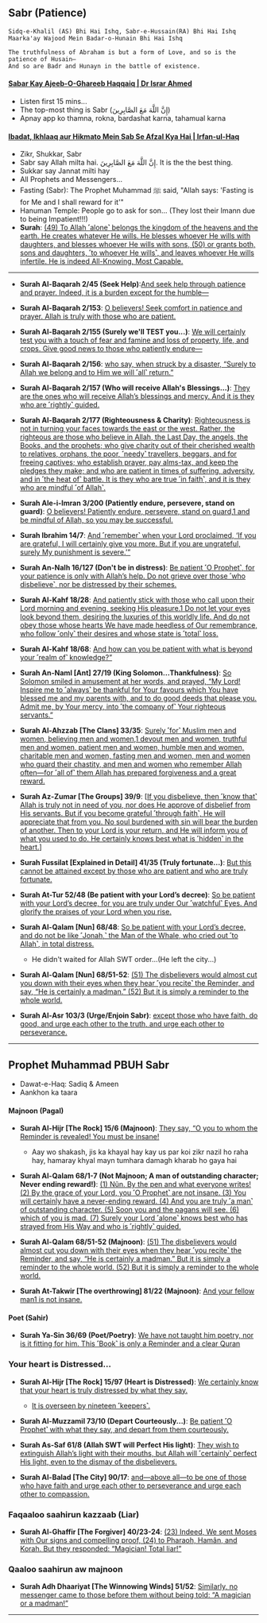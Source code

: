 ## Sabr (Patience)

```
Sidq-e-Khalil (AS) Bhi Hai Ishq, Sabr-e-Hussain(RA) Bhi Hai Ishq
Maarka'ay Wajood Mein Badar-o-Hunain Bhi Hai Ishq

The truthfulness of Abraham is but a form of Love, and so is the patience of Husain—
And so are Badr and Hunayn in the battle of existence.
```

#### [Sabar Kay Ajeeb-O-Ghareeb Haqqaiq | Dr Israr Ahmed](https://www.youtube.com/watch?v=imR4I8xJdbM)
* Listen first 15 mins...
* The top-most thing is Sabr (إِنَّ اللَّهَ مَعَ الصَّابِرِينَ)
* Apnay app ko thamna, rokna, bardashat karna, tahamual karna

#### [Ibadat, Ikhlaaq aur Hikmato Mein Sab Se Afzal Kya Hai | Irfan-ul-Haq](https://www.youtube.com/watch?v=CUH5yaawgLc)
* Zikr, Shukkar, Sabr
* Sabr say Allah milta hai. إِنَّ اللَّهَ مَعَ الصَّابِرِينَ. It is the the best thing.
* Sukkar say Jannat milti hay
* All Prophets and Messengers...
* Fasting (Sabr): The Prophet Muhammad ﷺ said, "Allah says: 'Fasting is for Me and I shall reward for it'"
* Hanuman Temple: People go to ask for son... (They lost their Imann due to being Impatient!!!) 
* __Surah__: [(49) To Allah ˹alone˺ belongs the kingdom of the heavens and the earth. He creates whatever He wills. He blesses whoever He wills with daughters, and blesses whoever He wills with sons, (50) or grants both, sons and daughters, ˹to whoever He wills˺, and leaves whoever He wills infertile. He is indeed All-Knowing, Most Capable.](https://quran.com/42/49-50)

***

* __Surah Al-Baqarah 2/45 (Seek Help)__:[And seek help through patience and prayer. Indeed, it is a burden except for the humble—](https://quranwbw.com/2/45)

* __Surah Al-Baqarah 2/153__: [O believers! Seek comfort in patience and prayer. Allah is truly with those who are patient.](https://quranwbw.com/2/153)

* __Surah Al-Baqarah 2/155 (Surely we'll TEST you...)__: [We will certainly test you with a touch of fear and famine and loss of property, life, and crops. Give good news to those who patiently endure—](https://quranwbw.com/2/155)

* __Surah Al-Baqarah 2/156__: [who say, when struck by a disaster, “Surely to Allah we belong and to Him we will ˹all˺ return.”](https://quranwbw.com/2/156)

* __Surah Al-Baqarah 2/157 (Who will receive Allah's Blessings...)__: [They are the ones who will receive Allah’s blessings and mercy. And it is they who are ˹rightly˺ guided.](https://quranwbw.com/2/157)

* __Surah Al-Baqarah 2/177 (Righteousness & Charity)__: [Righteousness is not in turning your faces towards the east or the west. Rather, the righteous are those who believe in Allah, the Last Day, the angels, the Books, and the prophets; who give charity out of their cherished wealth to relatives, orphans, the poor, ˹needy˺ travellers, beggars, and for freeing captives; who establish prayer, pay alms-tax, and keep the pledges they make; and who are patient in times of suffering, adversity, and in ˹the heat of˺ battle. It is they who are true ˹in faith˺, and it is they who are mindful ˹of Allah˺.](https://quranwbw.com/2/177)

* __Surah Ale-i-Imran 3/200 (Patiently endure, persevere, stand on guard)__: [O believers! Patiently endure, persevere, stand on guard,1 and be mindful of Allah, so you may be successful.](https://quranwbw.com/3/200)

* __Surah Ibrahim 14/7__: [And ˹remember˺ when your Lord proclaimed, ‘If you are grateful, I will certainly give you more. But if you are ungrateful, surely My punishment is severe.’”](https://quranwbw.com/14/7)

 * __Surah An-Nalh 16/127 (Don't be in distress)__: [Be patient ˹O Prophet˺, for your patience is only with Allah’s help. Do not grieve over those ˹who disbelieve˺, nor be distressed by their schemes.](https://quranwbw.com/16/127)

* __Surah Al-Kahf 18/28__: [And patiently stick with those who call upon their Lord morning and evening, seeking His pleasure.1 Do not let your eyes look beyond them, desiring the luxuries of this worldly life. And do not obey those whose hearts We have made heedless of Our remembrance, who follow ˹only˺ their desires and whose state is ˹total˺ loss.](https://quranwbw.com/18/28)

* __Surah Al-Kahf 18/68__: [And how can you be patient with what is beyond your ˹realm of˺ knowledge?”](https://quranwbw.com/18/68)

* __Surah An-Naml [Ant] 27/19 (King Solomon...Thankfulness)__: [So Solomon smiled in amusement at her words, and prayed, “My Lord! Inspire me to ˹always˺ be thankful for Your favours which You have blessed me and my parents with, and to do good deeds that please you. Admit me, by Your mercy, into ˹the company of˺ Your righteous servants.”](https://quranwbw.com/27/19)

* __Surah Al-Ahzzab [The Clans] 33/35__: [Surely ˹for˺ Muslim men and women, believing men and women,1 devout men and women, truthful men and women, patient men and women, humble men and women, charitable men and women, fasting men and women, men and women who guard their chastity, and men and women who remember Allah often—for ˹all of˺ them Allah has prepared forgiveness and a great reward.](https://quranwbw.com/33/35)

* __Surah Az-Zumar [The Groups] 39/9__: [[If you disbelieve, then ˹know that˺ Allah is truly not in need of you, nor does He approve of disbelief from His servants. But if you become grateful ˹through faith˺, He will appreciate that from you. No soul burdened with sin will bear the burden of another. Then to your Lord is your return, and He will inform you of what you used to do. He certainly knows best what is ˹hidden˺ in the heart.](https://quranwbw.com/39/7)]

* __Surah Fussilat [Explained in Detail] 41/35 (Truly fortunate...)__: [But this cannot be attained except by those who are patient and who are truly fortunate.](https://quranwbw.com/41/35)

* __Surah At-Tur 52/48 (Be patient with your Lord’s decree)__: [So be patient with your Lord’s decree, for you are truly under Our ˹watchful˺ Eyes. And glorify the praises of your Lord when you rise.](https://quranwbw.com/52/48)

* __Surah Al-Qalam [Nun] 68/48__: [So be patient with your Lord’s decree, and do not be like ˹Jonah,˺ the Man of the Whale, who cried out ˹to Allah˺, in total distress.](https://quranwbw.com/68/48)
    * He didn't waited for Allah SWT order...(He left the city...)

* __Surah Al-Qalam [Nun] 68/51-52__: [(51) The disbelievers would almost cut you down with their eyes when they hear ˹you recite˺ the Reminder, and say, “He is certainly a madman.” (52) But it is simply a reminder to the whole world.](https://quranwbw.com/68/51-52)

* __Surah Al-Asr 103/3 (Urge/Enjoin Sabr)__: [except those who have faith, do good, and urge each other to the truth, and urge each other to perseverance.](https://quranwbw.com/103/3)

***

## Prophet Muhammad PBUH Sabr 
* Dawat-e-Haq: Sadiq & Ameen
* Aankhon ka taara

#### Majnoon (Pagal)
* __Surah Al-Hijr [The Rock] 15/6 (Majnoon)__: [They say, “O you to whom the Reminder is revealed! You must be insane!](https://quranwbw.com/15/6)
   * Aay wo shakash, jis ka khayal hay kay us par koi zikr nazil ho raha hay, hamaray khyal mayn tumhara damagh kharab ho gaya hai

* __Surah Al-Qalam 68/1-7 (Not Majnoon; A man of outstanding character; Never ending reward!)__: [(1) Nũn. By the pen and what everyone writes! (2) By the grace of your Lord, you ˹O Prophet˺ are not insane. (3) You will certainly have a never-ending reward. (4) And you are truly ˹a man˺ of outstanding character. (5) Soon you and the pagans will see. (6) which of you is mad. (7) Surely your Lord ˹alone˺ knows best who has strayed from His Way and who is ˹rightly˺ guided.](https://quranwbw.com/68/1-7)

* __Surah Al-Qalam 68/51-52 (Majnoon)__: [(51) The disbelievers would almost cut you down with their eyes when they hear ˹you recite˺ the Reminder, and say, “He is certainly a madman.” But it is simply a reminder to the whole world. (52) But it is simply a reminder to the whole world.](https://quranwbw.com/68/51-52)

* __Surah At-Takwir [The overthrowing] 81/22 (Majnoon)__: [And your fellow man1 is not insane.](https://quranwbw.com/81/22)

#### Poet (Sahir) 
* __Surah Ya-Sin 36/69 (Poet/Poetry)__: [We have not taught him poetry, nor is it fitting for him. This ˹Book˺ is only a Reminder and a clear Quran](https://quranwbw.com/36/69)

### Your heart is Distressed...
* __Surah Al-Hijr [The Rock] 15/97 (Heart is Distressed)__: [We certainly know that your heart is truly distressed by what they say.](https://www.quranwbw.com/15/97)
   * [It is overseen by nineteen ˹keepers˺.](https://quranwbw.com/74/30)

* __Surah Al-Muzzamil 73/10 (Depart Courteously...)__: [Be patient ˹O Prophet˺ with what they say, and depart from them courteously.](https://quranwbw.com/73/10)

* __Surah As-Saf 61/8 (Allah SWT will Perfect His light)__: [They wish to extinguish Allah’s light with their mouths, but Allah will ˹certainly˺ perfect His light, even to the dismay of the disbelievers.](https://quranwbw.com/61/8)

* __Surah Al-Balad [The City] 90/17__: [and—above all—to be one of those who have faith and urge each other to perseverance and urge each other to compassion.](https://quranwbw.com/90/17)

### Faqaaloo saahirun kazzaab (Liar)
* __Surah Al-Ghaffir [The Forgiver] 40/23-24__: [(23) Indeed, We sent Moses with Our signs and compelling proof, (24) to Pharaoh, Hamân, and Korah. But they responded: “Magician! Total liar!”](https://quranwbw.com/40/23-24)

### Qaaloo saahirun aw majnoon
* __Surah Adh Dhaariyat [The Winnowing Winds] 51/52__: [Similarly, no messenger came to those before them without being told: “A magician or a madman!”](https://quranwbw.com/51/52)

***

<!--
## Sumayyah (Wife; Kaneez), Yasir (Husband), Ammar (Son)
* Abu Jahal's Kanees
* Yasir was a very pious man, saw a dream, a prophet is going to come to Makkah

* __Surah Al-Baqarah 2/154__: [Never say that those martyred in the cause of Allah are dead—in fact, they are alive! But you do not perceive it.](https://quranwbw.com/2/154)

#### First woman to be martyred-for-Islam / First martyr-of-Ummah 
* Hazrat Sumayyah bint Khayyat
    * Sumayyah's unwavering faith and refusal to denounce-her-beliefs led to her martyrdom.
    * Sharamghaa par bhurchi (spearhead) mari 
#### First male to be martyred-for-Islam
* She and her husband, Hazrat Yasir, were among the early-converts-to-Islam and faced persecution by the non-believers in Mecca.
    * 4-Camels (2 legs + 2 arms) in 4-directions

#### Hazrat Usman RA
* Chacha nay aik-chatai-kay-undaar lapatah aur dhooni-deh-dhee.

#### Musab ibn Umayr (Muhammad Ka Deewana) -  First ambassador of Islam
* 200-dirham dress from Syria, Perfume
* Uncle (Chacha) said, "Remove your dress also"
* 75 people in Yasrib (Madina) become Muslim on his preaching
* Martyerd in Ghazwa-e-Ahud - `Alam-e-Bardar`
* Resembled Prophet Muhammad PBUH a lot
* His kafun was so small; Head was covered with chaddar and legs were covered with grass

#### Hazrat Ibrahm AS Father (Azar) - Go away from my eyes
* __Surah Maryam 19/42-46 (Wahjurnee maliyyaa)__: [So be gone from me for a long time!”](https://quranwbw.com/19/42-46)

#### Khabbab ibn al-Aratt
* Blacksmith 
* [Khabbab Ibn Al Aratt (RA) - Under Burning Hot Coals](https://yaqeeninstitute.org/watch/series/khabbab-ibn-al-aratt-under-burning-hot-coals)

***
-->
